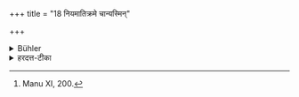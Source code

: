 +++
title = "18 नियमातिक्रमे चान्यस्मिन्"

+++

<details><summary>Bühler</summary>

18. Or if he has transgressed some other rule. [^8] 


[^8]:  Manu XI, 200.
</details>

<details><summary>हरदत्त-टीका</summary>

## सूत्रम्
नियमातिक्रमे चाऽन्यास्मिन् ॥ १८॥  
### टिप्पनी
नियमानां 'उदङ्मुखो मूत्रं कुर्यादि' (१.३१.१.) त्येवमादीनामतिक्रमे च आतमितो' प्राणमायच्छदिति सर्वत्र शेषः ॥ १८ ॥
</details>
